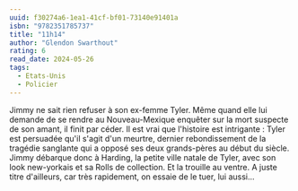 ```yaml
---
uuid: f30274a6-1ea1-41cf-bf01-73140e91401a
isbn: "9782351785737"
title: "11h14"
author: "Glendon Swarthout"
rating: 6
read_date: 2024-05-26
tags:
  - Etats-Unis
  - Policier
---
```


Jimmy ne sait rien refuser à son ex-femme Tyler. Même quand elle lui demande de se rendre au Nouveau-Mexique enquêter sur la mort suspecte de son amant, il finit par céder. Il est vrai que l'histoire est intrigante : Tyler est persuadée qu'il s'agit d'un meurtre, dernier rebondissement de la tragédie sanglante qui a opposé ses deux grands-pères au début du siècle. Jimmy débarque donc à Harding, la petite ville natale de Tyler, avec son look new-yorkais et sa Rolls de collection. Et la trouille au ventre. A juste titre d'ailleurs, car très rapidement, on essaie de le tuer, lui aussi…
